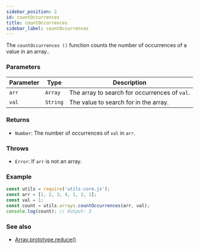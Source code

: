 ```yaml
---
sidebar_position: 2
id: countOccurrences
title: countOccurrences
sidebar_label: countOccurrences
---
```


The `countOccurrences ()` function counts the number of occurrences of a value in an array..

### Parameters

| Parameter | Type | Description |
| --------- | ---- | ----------- |
| `arr`     | `Array` | The array to search for occurrences of `val`. |
| `val`     | `String` | The value to search for in the array. |

### Returns
- `Number`: The number of occurrences of `val` in `arr`.

### Throws
- `Error`: If `arr` is not an array.
### Example

```js
const utils = require('utils-core.js');
const arr = [1, 2, 3, 4, 1, 2, 1];
const val = 1;
const count = utils.arrays.countOccurrences(arr, val);
console.log(count); // Output: 3
```

### See also

- [Array.prototype.reduce()](https://developer.mozilla.org/en-US/docs/Web/JavaScript/Reference/Global_Objects/Array/reduce)
